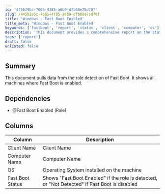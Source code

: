 ```yaml
---
id: '445b29bc-7665-4f85-a6b9-dfb68e75d70f'
slug: /445b29bc-7665-4f85-a6b9-dfb68e75d70f
title: 'Windows - Fast Boot Enabled'
title_meta: 'Windows - Fast Boot Enabled'
keywords: ['fastboot', 'report', 'status', 'client', 'computer', 'os']
description: 'This document provides a comprehensive report on the status of Fast Boot across various machines. It includes details on whether Fast Boot is enabled or not, along with client and computer names, and the operating system installed on each machine.'
tags: ['report']
draft: false
unlisted: false
---
```


## Summary

This document pulls data from the role detection of Fast Boot. It shows all machines where Fast Boot is enabled.

## Dependencies

- @Fast Boot Enabled (Role)  

## Columns

| Column          | Description                                                                               |
| --------------- | ----------------------------------------------------------------------------------------- |
| Client Name     | Client Name                                                                               |
| Computer Name   | Computer Name                                                                             |
| OS              | Operating System installed on the machine                                                 |
| Fast Boot Status| Shows "Fast Boot Enabled" if the role is detected, or "Not Detected" if Fast Boot is disabled |
